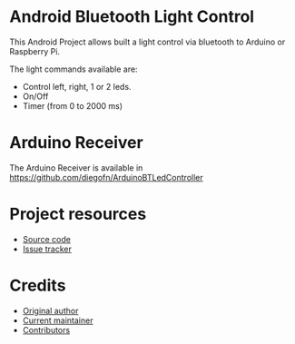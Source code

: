 **Android Bluetooth Light Control**
===================================

This Android Project allows built a light control via bluetooth to Arduino or Raspberry Pi.

The light commands available are:
- Control left, right, 1 or 2 leds.
- On/Off
- Timer (from 0 to 2000 ms)

# Arduino Receiver

The Arduino Receiver is available in https://github.com/diegofn/ArduinoBTLedController

# Project resources

- [Source code](https://github.com/diegofn/BTLightController)
- [Issue tracker](https://github.com/diegofn/BTLightController/issues)

# Credits

- [Original author](https://github.com/diegofn)
- [Current maintainer](https://github.com/diegofn)
- [Contributors](https://github.com/diegofn/BTLightController/graphs/contributors)
